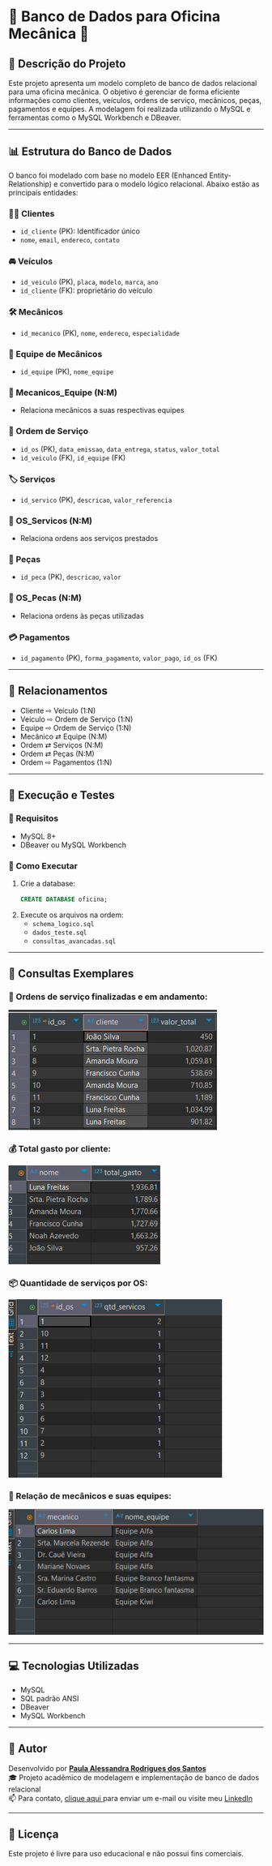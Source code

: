 # 🚗 Banco de Dados para Oficina Mecânica 🔧

## 📌 Descrição do Projeto

Este projeto apresenta um modelo completo de banco de dados relacional para uma oficina mecânica. O objetivo é gerenciar de forma eficiente informações como clientes, veículos, ordens de serviço, mecânicos, peças, pagamentos e equipes. A modelagem foi realizada utilizando o MySQL e ferramentas como o MySQL Workbench e DBeaver.

---

## 📊 Estrutura do Banco de Dados

O banco foi modelado com base no modelo EER (Enhanced Entity-Relationship) e convertido para o modelo lógico relacional. Abaixo estão as principais entidades:

### 🧑‍💼 Clientes
- `id_cliente` (PK): Identificador único
- `nome`, `email`, `endereco`, `contato`

### 🚘 Veículos
- `id_veiculo` (PK), `placa`, `modelo`, `marca`, `ano`
- `id_cliente` (FK): proprietário do veículo

### 🛠️ Mecânicos
- `id_mecanico` (PK), `nome`, `endereco`, `especialidade`

### 👥 Equipe de Mecânicos
- `id_equipe` (PK), `nome_equipe`

### 🔗 Mecanicos_Equipe (N:M)
- Relaciona mecânicos a suas respectivas equipes

### 📄 Ordem de Serviço
- `id_os` (PK), `data_emissao`, `data_entrega`, `status`, `valor_total`
- `id_veiculo` (FK), `id_equipe` (FK)

### 🏷️ Serviços
- `id_servico` (PK), `descricao`, `valor_referencia`

### 🔄 OS_Servicos (N:M)
- Relaciona ordens aos serviços prestados

### 🔩 Peças
- `id_peca` (PK), `descricao`, `valor`

### 🔗 OS_Pecas (N:M)
- Relaciona ordens às peças utilizadas

### 💳 Pagamentos
- `id_pagamento` (PK), `forma_pagamento`, `valor_pago`, `id_os` (FK)

---

## 🔄 Relacionamentos

- Cliente ⇨ Veículo (1:N)
- Veículo ⇨ Ordem de Serviço (1:N)
- Equipe ⇨ Ordem de Serviço (1:N)
- Mecânico ⇄ Equipe (N:M)
- Ordem ⇄ Serviços (N:M)
- Ordem ⇄ Peças (N:M)
- Ordem ⇨ Pagamentos (1:N)

---

## 🧪 Execução e Testes

### 🔹 Requisitos
- MySQL 8+
- DBeaver ou MySQL Workbench

### 🔹 Como Executar
1. Crie a database:
   ```sql
   CREATE DATABASE oficina;
   ```
2. Execute os arquivos na ordem:
   - `schema_logico.sql`
   - `dados_teste.sql`
   - `consultas_avancadas.sql`

---

## 📌 Consultas Exemplares

### 🔎 Ordens de serviço finalizadas e em andamento:
![Consulta: OS Finalizadas](./img/consulta-os-finalizadas.png)

### 💰 Total gasto por cliente:
![Consulta: Total por Cliente](./img/consulta-total-cliente.png)

### 📦 Quantidade de serviços por OS:
![Consulta: Serviços por OS](./img/consulta-servicos-os.png)

### 👥 Relação de mecânicos e suas equipes:
![Consulta: Mecânicos x Equipes](./img/consulta-mecanicos-equipes.png)

---

## 💻 Tecnologias Utilizadas

- MySQL
- SQL padrão ANSI
- DBeaver
- MySQL Workbench

---

## 👤 Autor

Desenvolvido por [**Paula Alessandra Rodrigues dos Santos**](https://www.linkedin.com/in/paulaalessandrars/)  
🎓 Projeto acadêmico de modelagem e implementação de banco de dados relacional  
📫 Para contato, [clique aqui ](mailto:paulaalessandra_rodrigues@outlook.com)  para enviar um e-mail ou visite meu [LinkedIn](https://www.linkedin.com/in/paulaalessandrars/)


---

## 🪪 Licença

Este projeto é livre para uso educacional e não possui fins comerciais.
